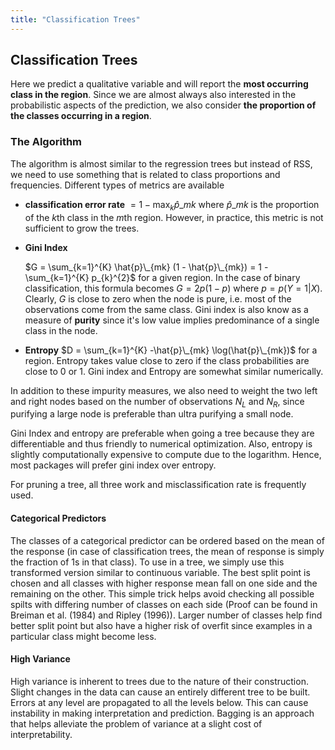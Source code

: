 ```yaml
---
title: "Classification Trees"
---
```


## Classification Trees

Here we predict a qualitative variable and will report the **most occurring class in the region**. Since we are almost always also interested in the probabilistic aspects of the prediction, we also consider **the proportion of the classes occurring in a region**.

### The Algorithm

The algorithm is almost similar to the regression trees but instead of RSS, we need to use something that is related to class proportions and frequencies. Different types of metrics are available

*   **classification error rate** $= 1 - \max_{k}\hat{p}\_{mk}$ where $\hat{p}\_{mk}$ is the proportion of the $k$th class in the $m$th region. However, in practice, this metric is not sufficient to grow the trees.

*   **Gini Index**

    $G = \sum_{k=1}^{K} \hat{p}\_{mk} (1 - \hat{p}\_{mk}) = 1 - \sum_{k=1}^{K} p_{k}^{2}$ for a given region. In the case of binary classification, this formula becomes $G = 2p(1-p)$ where $p = p(Y=1 \vert X)$. Clearly, $G$ is close to zero when the node is pure, i.e. most of the observations come from the same class. Gini index is also know as a measure of **purity** since it's low value implies predominance of a single class in the node.

*   **Entropy** $D = \sum_{k=1}^{K} -\hat{p}\_{mk} \log(\hat{p}\_{mk})$ for a region. Entropy takes value close to zero if the class probabilities are close to $0$ or $1$. Gini index and Entropy are somewhat similar numerically.

In addition to these impurity measures, we also need to weight the two left and right nodes based on the number of observations $N_{L}$ and $N_{R}$, since purifying a large node is preferable than ultra purifying a small node.


Gini Index and entropy are preferable when going a tree because they are differentiable and thus friendly to numerical optimization. Also, entropy is slightly computationally expensive to compute due to the logarithm. Hence, most packages will prefer gini index over entropy.

For pruning a tree, all three work and misclassification rate is frequently used.

#### Categorical Predictors

The classes of a categorical predictor can be ordered based on the mean of the response (in case of classification trees, the mean of response is simply the fraction of 1s in that class). To use in a tree, we simply use this transformed version similar to continuous variable. The best split point is chosen and all classes with higher response mean fall on one side and the remaining on the other. This simple trick helps avoid checking all possible spilts with differing number of classes on each side (Proof can be found in Breiman et al. (1984) and Ripley (1996)). Larger number of classes help find better split point but also have a higher risk of overfit since examples in a particular class might become less.

#### High Variance

High variance is inherent to trees due to the nature of their construction. Slight changes in the data can cause an entirely different tree to be built. Errors at any level are propagated to all the levels below. This can cause instability in making interpretation and prediction. Bagging is an approach that helps alleviate the problem of variance at a slight cost of interpretability.
